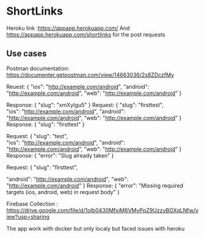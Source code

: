 # ShortLinks


Heroku link :https://appapp.herokuapp.com/
And https://appapp.herokuapp.com/shortlinks for the post requests

<h2>Use cases</h2>

Postman documentation:  https://documenter.getpostman.com/view/14663036/2s8ZDczfMy 

Reuest:
{
  "ios": "http://example.com/android",
  "android": "http://example.com/android",
  "web": "http://example.com/android"
}

Response:
{
    "slug": "xmXyIgu5"
}
Request:
{
  "slug": "firsttest",  
  "ios": "http://example.com/android",
  "android": "http://example.com/android",
  "web": "http://example.com/android"
}
Response:
{
    "slug": "firsttest"
}

Request:
{
  "slug": "test",  
  "ios": "http://example.com/android",
  "android": "http://example.com/android",
  "web": "http://example.com/android"
}
Response:
{
    "error": "Slug already taken"
}

Request:
{
  "slug": "firsttest",  
 
  "android": "http://example.com/android",
  "web": "http://example.com/android"
}
Response:
{
    "error": "Missing required targets (ios, android, web) in request body"
}
<br/>

Firebase Collection : https://drive.google.com/file/d/1oIb0430MfxiM6VMvPpZ9UzzyBGXqLNfw/view?usp=sharing

The app work with docker but only localy but faced issues with heroku

